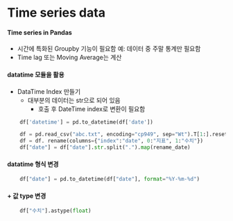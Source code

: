# Time series data

#### Time series in Pandas
- 시간에 특화된 Groupby 기능이 필요함
  예: 데이터 중 주말 통계만 필요함
- Time lag 또는 Moving Average는 계산

#### datatime 모듈을 활용
- DataTime Index 만들기
  - 대부분의 데이터는 str으로 되어 있음
    - 호출 후 DateTime index로 변환이 필요함
```python
    df['datetime'] = pd.to_datetime(df['date'])
```
```python
    df = pd.read_csv("abc.txt", encoding="cp949", sep="Wt").T[1:].reset_index()
    df = df. rename(columns={"index":"date", 0:"지표", 1:"수치"})
    df["date"] = df["date"].str.split(".").map(rename_date)
```

#### datatime 형식 변경
```python
    df["date"] = pd.to_datetime(df["date"], format="%Y-%m-%d")
```

#### + 값 type 변경
```python
    df["수치"].astype(float)
```
